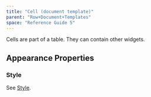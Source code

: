 ```yaml
---
title: "Cell (document template)"
parent: "Row+Document+Templates"
space: "Reference Guide 5"
---
```



Cells are part of a table. They can contain other widgets.

## Appearance Properties

### Style

See [Style](Style).
